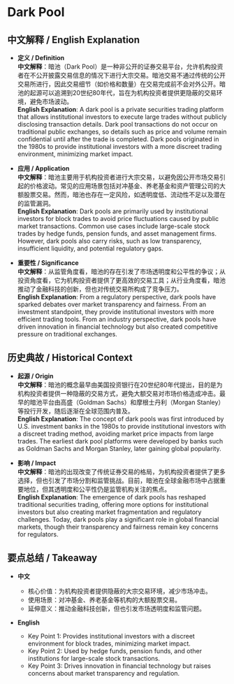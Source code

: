 # Dark Pool

## 中文解释 / English Explanation

* **定义 / Definition**  
  **中文解释**：暗池（Dark Pool）是一种非公开的证券交易平台，允许机构投资者在不公开披露交易信息的情况下进行大宗交易。暗池交易不通过传统的公开交易所进行，因此交易细节（如价格和数量）在交易完成前不会对外公开。暗池的起源可以追溯到20世纪80年代，旨在为机构投资者提供更隐蔽的交易环境，避免市场波动。  
  **English Explanation**: A dark pool is a private securities trading platform that allows institutional investors to execute large trades without publicly disclosing transaction details. Dark pool transactions do not occur on traditional public exchanges, so details such as price and volume remain confidential until after the trade is completed. Dark pools originated in the 1980s to provide institutional investors with a more discreet trading environment, minimizing market impact.

* **应用 / Application**  
  **中文解释**：暗池主要用于机构投资者进行大宗交易，以避免因公开市场交易引起的价格波动。常见的应用场景包括对冲基金、养老基金和资产管理公司的大额股票交易。然而，暗池也存在一定风险，如透明度低、流动性不足以及潜在的监管漏洞。  
  **English Explanation**: Dark pools are primarily used by institutional investors for block trades to avoid price fluctuations caused by public market transactions. Common use cases include large-scale stock trades by hedge funds, pension funds, and asset management firms. However, dark pools also carry risks, such as low transparency, insufficient liquidity, and potential regulatory gaps.

* **重要性 / Significance**  
  **中文解释**：从监管角度看，暗池的存在引发了市场透明度和公平性的争议；从投资角度看，它为机构投资者提供了更高效的交易工具；从行业角度看，暗池推动了金融科技的创新，但也对传统交易所构成了竞争压力。  
  **English Explanation**: From a regulatory perspective, dark pools have sparked debates over market transparency and fairness. From an investment standpoint, they provide institutional investors with more efficient trading tools. From an industry perspective, dark pools have driven innovation in financial technology but also created competitive pressure on traditional exchanges.

## 历史典故 / Historical Context

* **起源 / Origin**  
  **中文解释**：暗池的概念最早由美国投资银行在20世纪80年代提出，目的是为机构投资者提供一种隐蔽的交易方式，避免大额交易对市场价格造成冲击。最早的暗池平台由高盛（Goldman Sachs）和摩根士丹利（Morgan Stanley）等投行开发，随后逐渐在全球范围内普及。  
  **English Explanation**: The concept of dark pools was first introduced by U.S. investment banks in the 1980s to provide institutional investors with a discreet trading method, avoiding market price impacts from large trades. The earliest dark pool platforms were developed by banks such as Goldman Sachs and Morgan Stanley, later gaining global popularity.

* **影响 / Impact**  
  **中文解释**：暗池的出现改变了传统证券交易的格局，为机构投资者提供了更多选择，但也引发了市场分割和监管挑战。目前，暗池在全球金融市场中占据重要地位，但其透明度和公平性仍是监管机构关注的焦点。  
  **English Explanation**: The emergence of dark pools has reshaped traditional securities trading, offering more options for institutional investors but also creating market fragmentation and regulatory challenges. Today, dark pools play a significant role in global financial markets, though their transparency and fairness remain key concerns for regulators.

## 要点总结 / Takeaway

* **中文**  
  - 核心价值：为机构投资者提供隐蔽的大宗交易环境，减少市场冲击。  
  - 使用场景：对冲基金、养老基金等机构的大额股票交易。  
  - 延伸意义：推动金融科技创新，但也引发市场透明度和监管问题。

* **English**  
  - Key Point 1: Provides institutional investors with a discreet environment for block trades, minimizing market impact.  
  - Key Point 2: Used by hedge funds, pension funds, and other institutions for large-scale stock transactions.  
  - Key Point 3: Drives innovation in financial technology but raises concerns about market transparency and regulation.